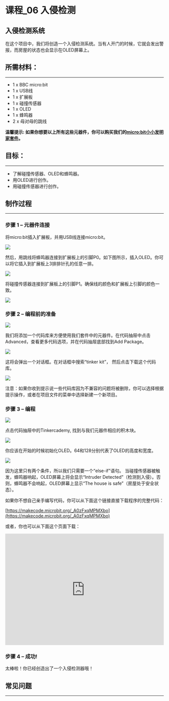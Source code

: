 # 课程_06 入侵检测

## 入侵检测系统  


在这个项目中，我们将创造一个入侵检测系统。当有人开门的时候，它就会发出警报，而房屋的状态也会显示在OLED屏幕上。

## 所需材料：  
---

- 1 x BBC micro:bit
- 1 x USB线
- 1 x 扩展板
- 1 x 碰撞传感器
- 1 x OLED
- 1 x 蜂鸣器
- 2 x 母对母的跳线

**温馨提示: 如果你想要以上所有这些元器件，你可以购买我们的[micro:bit小小发明家套件](https://item.taobao.com/item.htm?spm=a230r.7195193.1997079397.9.z3IMPf&id=564707672256&abbucket=5)。**


## 目标：  
---

- 了解碰撞传感器、OLED和蜂鸣器。
- 用OLED进行创作。
- 用碰撞传感器进行创作。


## 制作过程  
---

### 步骤 1 – 元器件连接  

将micro:bit插入扩展板，并用USB线连接micro:bit。

![](./images/cvJnbqE.jpg)

然后，用跳线将蜂鸣器连接到扩展板上的引脚P0。如下图所示，插入OLED。你可以将它插入到扩展板上3排排针孔的任意一排。

![](./images/3benydL.jpg)

将碰撞传感器连接到扩展板上的引脚P1。确保线的颜色和扩展板上引脚的颜色一致。

![](./images/YvQkd81.jpg)


### 步骤 2 – 编程前的准备  

![](./images/qPgEmnW.jpg)

我们将添加一个代码库来方便使用我们套件中的元器件。在代码抽屉中点击Advanced，查看更多代码选项，并在代码抽屉底部找到Add Package。

![](./images/IWhPZeP.png)

这将会弹出一个对话框。在对话框中搜索“tinker kit”， 然后点击下载这个代码库。

![](./images/b0vriWO.png)

注意：如果你收到提示说一些代码库因为不兼容的问题将被删除，你可以选择根据提示操作，或者在项目文件的菜单中选择新建一个新项目。


### 步骤 3 – 编程  

![](./images/OKjXb0c.jpg)

点击代码抽屉中的Tinkercademy, 找到与我们元器件相应的积木块。

![](./images/UwHfSVv.jpg)

你应该在开始的时候初始化OLED。64和128分别代表了OLED的高度和宽度。

![](./images/GIhLCLU.jpg)

因为这里只有两个条件，所以我们只需要一个“else-if”语句。
当碰撞传感器被触发，蜂鸣器响起，OLED屏幕上将会显示“Intruder Detected”（检测到入侵）。否则，蜂鸣器不会响起，OLED屏幕上显示“The house is safe”（房屋处于安全状态）。

如果你不想自己亲手编写代码，你可以从下面这个链接直接下载程序的完整代码：

[https://makecode.microbit.org/_A0zFxqMPMXbo](https://makecode.microbit.org/_A0zFxqMPMXbo)

或者，你也可以从下面这个页面下载：

<div style="position:relative;height:0;padding-bottom:70%;overflow:hidden;"><iframe style="position:absolute;top:0;left:0;width:100%;height:100%;" src="https://makecode.microbit.org/#pub:_A0zFxqMPMXbo" frameborder="0" sandbox="allow-popups allow-forms allow-scripts allow-same-origin"></iframe></div>


### 步骤 4 – 成功!  

太棒啦！你已经创造出了一个入侵检测器哦！


## 常见问题
---